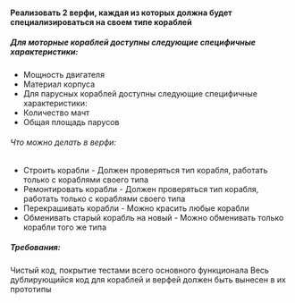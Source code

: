 #### Реализовать 2 верфи, каждая из которых должна будет специализироваться на своем типе кораблей
  
##### Для моторные кораблей доступны следующие специфичные характеристики:
- Мощность двигателя
- Материал корпуса
- Для парусных кораблей доступны следующие специфичные характеристики:
- Количество мачт
- Общая площадь парусов
###### Что можно делать в верфи:
- Строить корабли - Должен проверяться тип корабля, работать только с кораблями своего типа
- Ремонтировать корабли - Должен проверяться тип корабля, работать только с кораблями своего типа
- Перекрашивать корабли - Можно красить любые корабли
- Обменивать старый корабль на новый - Можно обменивать только корабли того же типа

##### Требования:
Чистый код, покрытие тестами всего основного функционала
Весь дублирующийся код для кораблей и верфей должен быть вынесен в их прототипы